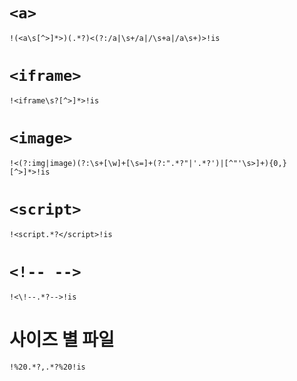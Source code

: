 # `<a>`
`!(<a\s[^>]*>)(.*?)<(?:/a|\s+/a|/\s+a|/a\s+)>!is`

# `<iframe>`
`!<iframe\s?[^>]*>!is`

# `<image>`
`!<(?:img|image)(?:\s+[\w]+[\s=]+(?:".*?"|'.*?')|[^"'\s>]+){0,}[^>]*>!is`

# `<script>`
`!<script.*?</script>!is`

# `<!-- -->`
`!<\!--.*?-->!is`

# 사이즈 별 파일
`!%20.*?,.*?%20!is`

